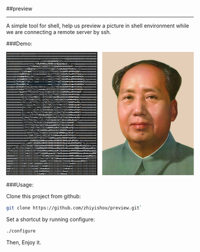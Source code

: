 ##preview

-----

A simple tool for shell, help us preview a picture in shell environment while we are connecting a remote server by ssh.


###Demo:

![demo_mao](https://github.com/zhiyishou/preview/raw/master/img/mao_demo.jpg)

###Usage:

Clone this project from github:

```bash
git clone https://github.com/zhiyishou/preview.git`
```

Set a shortcut by running configure:

```bash
./configure
```

Then, Enjoy it.